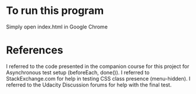# To run this program

Simply open index.html in Google Chrome

# References

I referred to the code presented in the companion course for this project for Asynchronous test setup (beforeEach, done()).
I referred to StackExchange.com for help in testing CSS class presence (menu-hidden).
I referred to the Udacity Discussion forums for help with the final test.
